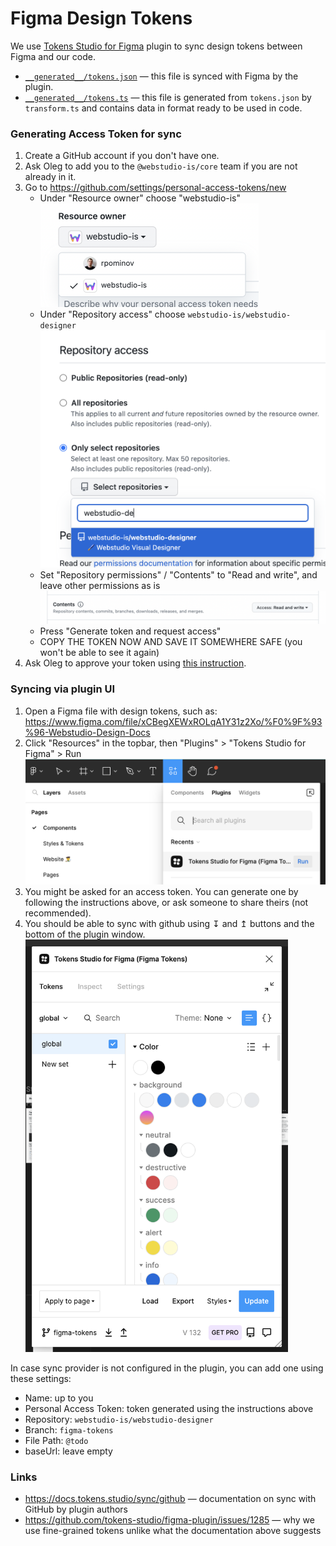 # Figma Design Tokens

We use [Tokens Studio for Figma](https://docs.tokens.studio) plugin to sync design tokens between Figma and our code.

- [`__generated__/tokens.json`](./__generated__/tokens.json) — this file is synced with Figma by the plugin.
- [`__generated__/tokens.ts`](./__generated__/tokens.ts) — this file is generated from `tokens.json` by `transform.ts` and contains data in format ready to be used in code.

### Generating Access Token for sync

1. Create a GitHub account if you don't have one.
2. Ask Oleg to add you to the `@webstudio-is/core` team if you are not already in it.
3. Go to https://github.com/settings/personal-access-tokens/new
   - Under "Resource owner" choose "webstudio-is" <br /><img src="./documentation-assets/1.png" width="349" />
   - Under "Repository access" choose `webstudio-is/webstudio-designer` <br /><img src="./documentation-assets/2.png" width="514" />
   - Set "Repository permissions" / "Contents" to "Read and write", and leave other permissions as is <br /><img src="./documentation-assets/3.png" width="806" />
   - Press "Generate token and request access"
   - COPY THE TOKEN NOW AND SAVE IT SOMEWHERE SAFE (you won't be able to see it again)
4. Ask Oleg to approve your token using [this instruction](https://docs.github.com/en/organizations/managing-programmatic-access-to-your-organization/managing-requests-for-personal-access-tokens-in-your-organization).

### Syncing via plugin UI

1. Open a Figma file with design tokens, such as: https://www.figma.com/file/xCBegXEWxROLqA1Y31z2Xo/%F0%9F%93%96-Webstudio-Design-Docs
2. Click "Resources" in the topbar, then "Plugins" > "Tokens Studio for Figma" > Run <br/><img src="./documentation-assets/4.png" width="611" />
3. You might be asked for an access token. You can generate one by following the instructions above, or ask someone to share theirs (not recommended).
4. You should be able to sync with github using ↧ and ↥ buttons and the bottom of the plugin window. <br/><img src="./documentation-assets/5.png" width="420" />

In case sync provider is not configured in the plugin, you can add one using these settings:

- Name: up to you
- Personal Access Token: token generated using the instructions above
- Repository: `webstudio-is/webstudio-designer`
- Branch: `figma-tokens`
- File Path: `@todo`
- baseUrl: leave empty

### Links

- https://docs.tokens.studio/sync/github — documentation on sync with GitHub by plugin authors
- https://github.com/tokens-studio/figma-plugin/issues/1285 — why we use fine-grained tokens unlike what the documentation above suggests
